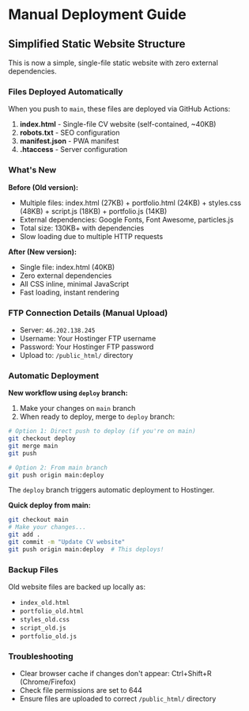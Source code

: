 # Manual Deployment Guide

## Simplified Static Website Structure

This is now a simple, single-file static website with zero external dependencies.

### Files Deployed Automatically

When you push to `main`, these files are deployed via GitHub Actions:

1. **index.html** - Single-file CV website (self-contained, ~40KB)
2. **robots.txt** - SEO configuration
3. **manifest.json** - PWA manifest
4. **.htaccess** - Server configuration

### What's New

**Before (Old version):**
- Multiple files: index.html (27KB) + portfolio.html (24KB) + styles.css (48KB) + script.js (18KB) + portfolio.js (14KB)
- External dependencies: Google Fonts, Font Awesome, particles.js
- Total size: 130KB+ with dependencies
- Slow loading due to multiple HTTP requests

**After (New version):**
- Single file: index.html (40KB)
- Zero external dependencies
- All CSS inline, minimal JavaScript
- Fast loading, instant rendering

### FTP Connection Details (Manual Upload)
- Server: `46.202.138.245`
- Username: Your Hostinger FTP username
- Password: Your Hostinger FTP password
- Upload to: `/public_html/` directory

### Automatic Deployment

**New workflow using `deploy` branch:**

1. Make your changes on `main` branch
2. When ready to deploy, merge to `deploy` branch:

```bash
# Option 1: Direct push to deploy (if you're on main)
git checkout deploy
git merge main
git push

# Option 2: From main branch
git push origin main:deploy
```

The `deploy` branch triggers automatic deployment to Hostinger.

**Quick deploy from main:**
```bash
git checkout main
# Make your changes...
git add .
git commit -m "Update CV website"
git push origin main:deploy  # This deploys!
```

### Backup Files
Old website files are backed up locally as:
- `index_old.html`
- `portfolio_old.html`
- `styles_old.css`
- `script_old.js`
- `portfolio_old.js`

### Troubleshooting
- Clear browser cache if changes don't appear: Ctrl+Shift+R (Chrome/Firefox)
- Check file permissions are set to 644
- Ensure files are uploaded to correct `/public_html/` directory